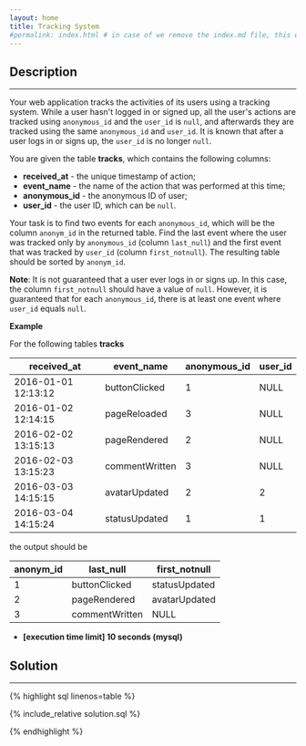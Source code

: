 ```yaml
---
layout: home
title: Tracking System
#permalink: index.html # in case of we remove the index.md file, this doc will be the index page
---
```


<div class="row">
<div class="columnStmt" markdown="1">

## Description
------

Your web application tracks the activities of its users using a tracking system. While a user hasn't logged in or signed up, all the user's actions are tracked using <code>anonymous_id</code> and the <code>user_id</code> is <code>null</code>, and afterwards they are tracked using the same <code>anonymous_id</code> and <code>user_id</code>. It is known that after a user logs in or signs up, the <code>user_id</code> is no longer <code>null</code>.

You are given the table **tracks**, which contains the following columns:

* **received_at** - the unique timestamp of action;
* **event_name** - the name of the action that was performed at this time;
* **anonymous_id** - the anonymous ID of user;
* **user_id** - the user ID, which can be <code>null</code>.

Your task is to find two events for each <code>anonymous_id</code>, which will be the column <code>anonym_id</code> in the returned table. Find the last event where the user was tracked only by <code>anonymous_id</code> (column <code>last_null</code>) and the first event that was tracked by <code>user_id</code> (column <code>first_notnull</code>). The resulting table should be sorted by <code>anonym_id</code>.

**Note**: It is not guaranteed that a user ever logs in or signs up. In this case, the column <code>first_notnull</code> should have a value of <code>null</code>. However, it is guaranteed that for each <code>anonymous_id</code>, there is at least one event where <code>user_id</code> equals <code>null</code>.


**Example**

For the following tables **tracks**

| received_at         | event_name     | anonymous_id | user_id |
| ------------------- | -------------- | ------------ | ------- |
| 2016-01-01 12:13:12 | buttonClicked  | 1            | NULL    |
| 2016-01-02 12:14:15 | pageReloaded   | 3            | NULL    |
| 2016-02-02 13:15:13 | pageRendered   | 2            | NULL    |
| 2016-02-03 13:15:23 | commentWritten | 3            | NULL    |
| 2016-03-03 14:15:15 | avatarUpdated  | 2            | 2       |
| 2016-03-04 14:15:24 | statusUpdated  | 1            | 1       |


the output should be

| anonym_id | last_null      | first_notnull |
| --------- | -------------- | ------------- |
| 1         | buttonClicked  | statusUpdated |
| 2         | pageRendered   | avatarUpdated |
| 3         | commentWritten | NULL          |

* **[execution time limit] 10 seconds (mysql)**

</div>
<div class="columnSol" markdown="1">

## Solution
------

{% highlight sql linenos=table %}

{% include_relative solution.sql %}

{% endhighlight %}

</div>
</div>
